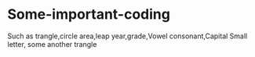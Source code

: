 # Some-important-coding
Such as trangle,circle area,leap year,grade,Vowel consonant,Capital Small letter, some another trangle
